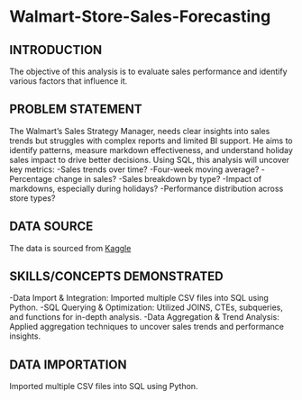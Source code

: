 # Walmart-Store-Sales-Forecasting
## INTRODUCTION
The objective of this analysis is to evaluate sales performance and identify various factors that influence it.

## PROBLEM STATEMENT
The Walmart’s Sales Strategy Manager, needs clear insights into sales trends but struggles with complex reports and limited BI support. He aims to identify patterns, measure markdown effectiveness, and understand holiday sales impact to drive better decisions. Using SQL, this analysis will uncover key metrics:
-Sales trends over time?
-Four-week moving average?
-Percentage change in sales?
-Sales breakdown by type?
-Impact of markdowns, especially during holidays?
-Performance distribution across store types?

## DATA SOURCE
The data is sourced from <a href="https://www.kaggle.com/datasets/gustavoserafim/walmart-recruiting-store-sales-forecasting-gsr">Kaggle</a>

## SKILLS/CONCEPTS DEMONSTRATED
-Data Import & Integration: Imported multiple CSV files into SQL using Python.
-SQL Querying & Optimization: Utilized JOINS, CTEs, subqueries, and functions for in-depth analysis.
-Data Aggregation & Trend Analysis: Applied aggregation techniques to uncover sales trends and performance insights.

## DATA IMPORTATION 
Imported multiple CSV files into SQL using Python.
